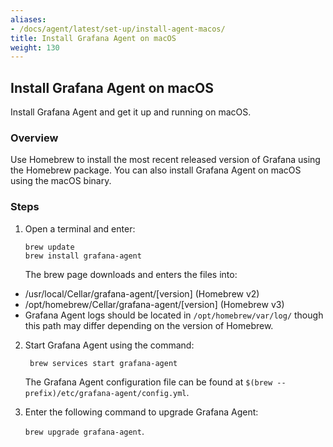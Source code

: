 ```yaml
---
aliases:
- /docs/agent/latest/set-up/install-agent-macos/
title: Install Grafana Agent on macOS
weight: 130
---
```

## Install Grafana Agent on macOS

Install Grafana Agent and get it up and running on macOS. 

### Overview
Use Homebrew to install the most recent released version of Grafana using the Homebrew package. You can also install Grafana Agent on macOS using the macOS binary.

### Steps

1. Open a terminal and enter:
   
   ```
   brew update
   brew install grafana-agent
   ```
   
   The brew page downloads and enters the files into:
- /usr/local/Cellar/grafana-agent/[version] (Homebrew v2)
- /opt/homebrew/Cellar/grafana-agent/[version] (Homebrew v3)
- Grafana Agent logs should be located in `/opt/homebrew/var/log/` though this path may differ depending on the version of Homebrew.
  
2. Start Grafana Agent using the command:

    ` brew services start grafana-agent`

    The Grafana Agent configuration file can be found at `$(brew --prefix)/etc/grafana-agent/config.yml`.

3. Enter the following command to upgrade Grafana Agent:

    `brew upgrade grafana-agent`.



    


   
